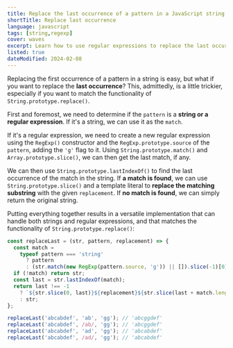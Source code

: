 ```yaml
---
title: Replace the last occurrence of a pattern in a JavaScript string
shortTitle: Replace last occurrence
language: javascript
tags: [string,regexp]
cover: waves
excerpt: Learn how to use regular expressions to replace the last occurrence of a pattern in a JavaScript string.
listed: true
dateModified: 2024-02-08
---
```


Replacing the first occurrence of a pattern in a string is easy, but what if you want to replace the **last occurrence**? This, admittedly, is a little trickier, especially if you want to match the functionality of `String.prototype.replace()`.

First and foremost, we need to determine if the `pattern` is a **string or a regular expression**. If it's a string, we can use it as the `match`.

If it's a regular expression, we need to create a new regular expression using the `RegExp()` constructor and the `RegExp.prototype.source` of the `pattern`, adding the `'g'` flag to it. Using `String.prototype.match()` and `Array.prototype.slice()`, we can then get the last match, if any.

We can then use `String.prototype.lastIndexOf()` to find the last occurrence of the match in the string. If **a match is found**, we can use `String.prototype.slice()` and a template literal to **replace the matching substring** with the given `replacement`. If **no match is found**, we can simply return the original string.

Putting everything together results in a versatile implementation that can handle both strings and regular expressions, and that matches the functionality of `String.prototype.replace()`:

```js
const replaceLast = (str, pattern, replacement) => {
  const match =
    typeof pattern === 'string'
      ? pattern
      : (str.match(new RegExp(pattern.source, 'g')) || []).slice(-1)[0];
  if (!match) return str;
  const last = str.lastIndexOf(match);
  return last !== -1
    ? `${str.slice(0, last)}${replacement}${str.slice(last + match.length)}`
    : str;
};

replaceLast('abcabdef', 'ab', 'gg'); // 'abcggdef'
replaceLast('abcabdef', /ab/, 'gg'); // 'abcggdef'
replaceLast('abcabdef', 'ad', 'gg'); // 'abcabdef'
replaceLast('abcabdef', /ad/, 'gg'); // 'abcabdef'
```
